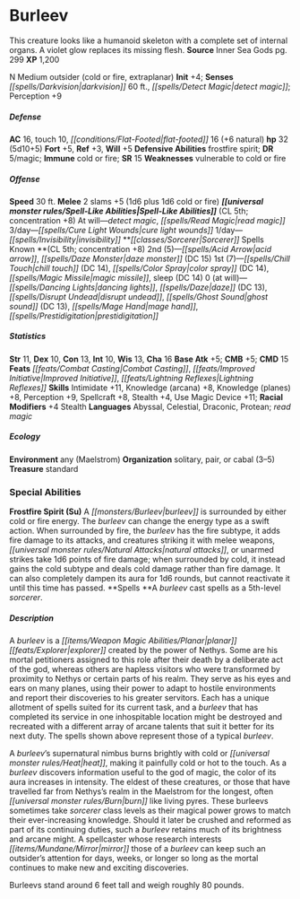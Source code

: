 ﻿---
cssclass: [monsters]
title1: Burleev
desc_short: This creature looks like a humanoid skeleton with a complete set of internal
  organs. A violet glow replaces its missing flesh.
title2: Burleev
CR: 4
sources:
- name: Inner Sea Gods
  page: 299
  link: http://paizo.com/products/btpy94wj?Pathfinder-Campaign-Setting-Inner-Sea-Gods-Hardcover
XP: 1200
alignment: N
size: Medium
type: outsider
subtypes:
- cold or fire
- extraplanar
initiative:
  bonus: 4
senses:
  darkvision: 60
  detect magic: true
AC:
  AC: 16
  touch: 10
  flat_footed: 16
  components:
    natural: 6
HP:
  HP: 32
  long: 5d10+5
saves:
  fort: 5
  ref: 3
  will: 5
defensive_abilities:
- frostfire spirit
DR:
- amount: 5
  weakness: magic
immunities:
- cold or fire
SR: 15
weaknesses:
- vulnerable to cold or fire
speeds:
  base: 30
attacks:
  melee:
  - - text: 2 slams +5 (1d6 plus 1d6 cold or fire)
      entries:
      - - damage: 1d6
        - damage: 1d6
          type: cold or fire
      count: 2
      attack: slams
      bonus:
      - 5
spell_like_abilities:
  entries:
  - name: detect magic
    source: default
    freq: At will
  - name: read magic
    source: default
    freq: At will
  - name: cure light wounds
    source: default
    freq: 3/day
  - name: invisibility
    source: default
    freq: 1/day
  sources:
  - name: default
    CL: 5
    concentration: 8
spells:
  entries:
  - name: acid arrow
    source: Sorcerer
    level: 2
  - name: daze monster
    source: Sorcerer
    level: 2
    DC: 15
  - name: chill touch
    source: Sorcerer
    level: 1
    DC: 14
  - name: color spray
    source: Sorcerer
    level: 1
    DC: 14
  - name: magic missile
    source: Sorcerer
    level: 1
  - name: sleep
    source: Sorcerer
    level: 1
    DC: 14
  - name: dancing lights
    source: Sorcerer
    level: 0
  - name: daze
    source: Sorcerer
    level: 0
    DC: 13
  - name: disrupt undead
    source: Sorcerer
    level: 0
  - name: ghost sound
    source: Sorcerer
    level: 0
    DC: 13
  - name: mage hand
    source: Sorcerer
    level: 0
  - name: prestidigitation
    source: Sorcerer
    level: 0
  sources:
  - name: Sorcerer
    type: known
    CL: 5
    concentration: 8
    slots:
      2: 5
      1: 7
      0: at-will
ability_scores:
  STR: 11
  DEX: 10
  CON: 13
  INT: 10
  WIS: 13
  CHA: 16
BAB: 5
CMB: 5
CMD: 15
feats:
- name: Combat Casting
- name: Improved Initiative
- name: Lightning Reflexes
skills:
  Intimidate: 11
  Knowledge (arcana): 8
  Knowledge (planes): 8
  Perception: 9
  Spellcraft: 8
  Stealth: 4
  Use Magic Device: 11
  _racial_mods:
    Stealth:
      _: 4
languages:
- Abyssal
- Celestial
- Draconic
- Protean
- read magic
ecology:
  environment: any (Maelstrom)
  organization: solitary, pair, or cabal (3-5)
  treasure_type: standard
special_abilities:
  Frostfire Spirit (Su): A burleev is surrounded by either cold or fire energy. The
    burleev can change the energy type as a swift action. When surrounded by fire,
    the burleev has the fire subtype, it adds fire damage to its attacks, and creatures
    striking it with melee weapons, natural attacks, or unarmed strikes take 1d6 points
    of fire damage; when surrounded by cold, it instead gains the cold subtype and
    deals cold damage rather than fire damage. It can also completely dampen its aura
    for 1d6 rounds, but cannot reactivate it until this time has passed.
  Spells: A burleev cast spells as a 5th-level sorcerer.
desc_long: |-
  A burleev is a planar explorer created by the power of Nethys. Some are his mortal petitioners assigned to this role after their death by a deliberate act of the god, whereas others are hapless visitors who were transformed by proximity to Nethys or certain parts of his realm. They serve as his eyes and ears on many planes, using their power to adapt to hostile environments and report their discoveries to his greater servitors. Each has a unique allotment of spells suited for its current task, and a burleev that has completed its service in one inhospitable location might be destroyed and recreated with a different array of arcane talents that suit it better for its next duty. The spells shown above represent those of a typical burleev.

  A burleev's supernatural nimbus burns brightly with cold or heat, making it painfully cold or hot to the touch. As a burleev discovers information useful to the god of magic, the color of its aura increases in intensity. The eldest of these creatures, or those that have travelled far from Nethys's realm in the Maelstrom for the longest, often burn like living pyres. These burleevs sometimes take sorcerer class levels as their magical power grows to match their ever-increasing knowledge. Should it later be crushed and reformed as part of its continuing duties, such a burleev retains much of its brightness and arcane might. A spellcaster whose research interests mirror those of a burleev can keep such an outsider's attention for days, weeks, or longer so long as the mortal continues to make new and exciting discoveries.

  Burleevs stand around 6 feet tall and weigh roughly 80 pounds.

---

# Burleev
This creature looks like a humanoid skeleton with a complete set of internal organs. A violet glow replaces its missing flesh.
**Source** Inner Sea Gods pg. 299
**XP** 1,200

N Medium outsider (cold or fire, extraplanar)
**Init** +4; **Senses** _[[spells/Darkvision|darkvision]]_ 60 ft., _[[spells/Detect Magic|detect magic]]_; Perception +9

##### Defense

**AC** 16, touch 10, _[[conditions/Flat-Footed|flat-footed]]_ 16 (+6 natural)
**hp** 32 (5d10+5)
**Fort** +5, **Ref** +3, **Will** +5
**Defensive Abilities** frostfire spirit; **DR** 5/magic; **Immune** cold or fire; **SR** 15
**Weaknesses** vulnerable to cold or fire

##### Offense
**Speed** 30 ft.
**Melee** 2 slams +5 (1d6 plus 1d6 cold or fire)
**_[[universal monster rules/Spell-Like Abilities|Spell-Like Abilities]]_** (CL 5th; concentration +8)
At will—_detect magic_, _[[spells/Read Magic|read magic]]_
3/day—_[[spells/Cure Light Wounds|cure light wounds]]_
1/day—_[[spells/Invisibility|invisibility]]_
**_[[classes/Sorcerer|Sorcerer]]_ Spells Known **(CL 5th; concentration +8)
2nd (5)—_[[spells/Acid Arrow|acid arrow]]_, _[[spells/Daze Monster|daze monster]]_ (DC 15)
1st (7)—_[[spells/Chill Touch|chill touch]]_ (DC 14), _[[spells/Color Spray|color spray]]_ (DC 14), _[[spells/Magic Missile|magic missile]]_, sleep (DC 14)
0 (at will)—_[[spells/Dancing Lights|dancing lights]]_, _[[spells/Daze|daze]]_ (DC 13), _[[spells/Disrupt Undead|disrupt undead]]_, _[[spells/Ghost Sound|ghost sound]]_ (DC 13), _[[spells/Mage Hand|mage hand]]_, _[[spells/Prestidigitation|prestidigitation]]_

##### Statistics
**Str** 11, **Dex** 10, **Con** 13, **Int** 10, **Wis** 13, **Cha** 16
**Base Atk** +5; **CMB** +5; **CMD** 15
**Feats** _[[feats/Combat Casting|Combat Casting]]_, _[[feats/Improved Initiative|Improved Initiative]]_, _[[feats/Lightning Reflexes|Lightning Reflexes]]_
**Skills** Intimidate +11, Knowledge (arcana) +8, Knowledge (planes) +8, Perception +9, Spellcraft +8, Stealth +4, Use Magic Device +11; **Racial Modifiers** +4 Stealth
**Languages** Abyssal, Celestial, Draconic, Protean; _read magic_

##### Ecology

**Environment** any (Maelstrom)
**Organization** solitary, pair, or cabal (3–5)
**Treasure** standard

### Special Abilities

**Frostfire Spirit (Su)** A _[[monsters/Burleev|burleev]]_ is surrounded by either cold or fire energy. The _burleev_ can change the energy type as a swift action. When surrounded by fire, the _burleev_ has the fire subtype, it adds fire damage to its attacks, and creatures striking it with melee weapons, _[[universal monster rules/Natural Attacks|natural attacks]]_, or unarmed strikes take 1d6 points of fire damage; when surrounded by cold, it instead gains the cold subtype and deals cold damage rather than fire damage. It can also completely dampen its aura for 1d6 rounds, but cannot reactivate it until this time has passed.
**Spells **A _burleev_ cast spells as a 5th-level _sorcerer_.

##### Description

A _burleev_ is a _[[items/Weapon Magic Abilities/Planar|planar]]_ _[[feats/Explorer|explorer]]_ created by the power of Nethys. Some are his mortal petitioners assigned to this role after their death by a deliberate act of the god, whereas others are hapless visitors who were transformed by proximity to Nethys or certain parts of his realm. They serve as his eyes and ears on many planes, using their power to adapt to hostile environments and report their discoveries to his greater servitors. Each has a unique allotment of spells suited for its current task, and a _burleev_ that has completed its service in one inhospitable location might be destroyed and recreated with a different array of arcane talents that suit it better for its next duty. The spells shown above represent those of a typical _burleev_.

A _burleev_’s supernatural nimbus burns brightly with cold or _[[universal monster rules/Heat|heat]]_, making it painfully cold or hot to the touch. As a _burleev_ discovers information useful to the god of magic, the color of its aura increases in intensity. The eldest of these creatures, or those that have travelled far from Nethys’s realm in the Maelstrom for the longest, often _[[universal monster rules/Burn|burn]]_ like living pyres. These burleevs sometimes take _sorcerer_ class levels as their magical power grows to match their ever-increasing knowledge. Should it later be crushed and reformed as part of its continuing duties, such a _burleev_ retains much of its brightness and arcane might. A spellcaster whose research interests _[[items/Mundane/Mirror|mirror]]_ those of a _burleev_ can keep such an outsider’s attention for days, weeks, or longer so long as the mortal continues to make new and exciting discoveries.

Burleevs stand around 6 feet tall and weigh roughly 80 pounds.
